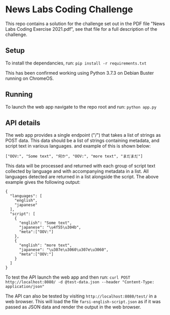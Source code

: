 # News Labs Coding Challenge

This repo contains a solution for the challenge set out in the PDF file "News
Labs Coding Exercise 2021.pdf", see that file for a full description of the
challenge.

## Setup

To install the dependancies, run: `pip install -r requirements.txt`

This has been confirmed working using Python 3.7.3 on Debian Buster running on
ChromeOS.

## Running

To launch the web app navigate to the repo root and run: `python app.py`

## API details

The web app provides a single endpoint ("/") that takes a list of strings as
POST data. This data should be a list of strings containing metadata, and script
text in various languages. and example of this is shown below:

```
["OOV:", "Some text", "何か", "OOV:", "more text", "まだまだ"]
```

This data will be processed and returned with each group of script text
collected by language and with accompanying metadata in a list. All languages
detected are returned in a list alongside the script. The above example gives
the following output:

```
{
  "languages": [
    "english",
    "japanese"
  ],
  "script": [
    {
      "english": "Some text",
      "japanese": "\u4f55\u304b",
      "meta":["OOV:"]
    },
    {
      "english": "more text",
      "japanese": "\u307e\u3060\u307e\u3060",
      "meta":["OOV:"]
    }
  ]
}
```

To test the API launch the web app and then run: `curl POST
http://localhost:8080/ -d @test-data.json --header "Content-Type:
application/json"`

The API can also be tested by visiting `http://localhost:8080/test/` in a web
browser. This will load the file `farsi-english-script.json` as if it was passed
as JSON data and render the output in the web browser.
